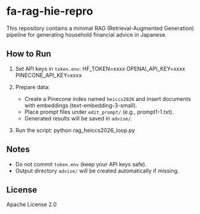 # fa-rag-hie-repro

This repository contains a minimal RAG (Retrieval-Augmented Generation) pipeline
for generating household financial advice in Japanese.

## How to Run

1. Set API keys in `token.env`:
   HF_TOKEN=xxxx
   OPENAI_API_KEY=xxxx
   PINECONE_API_KEY=xxxx

2. Prepare data:
   - Create a Pinecone index named `heiccs2026` and insert documents with
     embeddings (text-embedding-3-small).
   - Place prompt files under `edit_prompt/` (e.g., prompt1-1.txt).
   - Generated results will be saved in `advise/`.

3. Run the script:
   python rag_heiccs2026_loop.py

## Notes

- Do not commit `token.env` (keep your API keys safe).
- Output directory `advise/` will be created automatically if missing.

## License
Apache License 2.0
